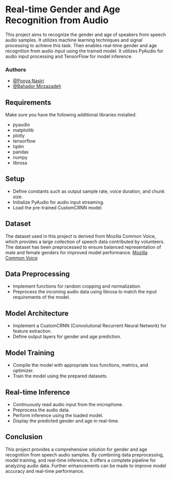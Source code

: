 # Real-time Gender and Age Recognition from Audio

This project aims to recognize the gender and age of speakers from speech audio samples. It utilizes machine learning techniques and signal processing to achieve this task. Then enables real-time gender and age recognition from audio input using the trained model. It utilizes PyAudio for audio input processing and TensorFlow for model inference.

### Authors
- [@Pooya Nasiri](https://github.com/PooyaNasiri)
- [@Bahador Mirzazadeh](https://github.com/Baha2rM98)



## Requirements
Make sure you have the following additional libraries installed:
- pyaudio
- matplotlib
- plotly
- tensorflow
- tqdm
- pandas
- numpy
- librosa

## Setup
- Define constants such as output sample rate, voice duration, and chunk size.
- Initialize PyAudio for audio input streaming.
- Load the pre-trained CustomCRNN model.

## Dataset
The dataset used in this project is derived from Mozilla Common Voice, which provides a large collection of speech data contributed by volunteers. The dataset has been preprocessed to ensure balanced representation of male and female genders for improved model performance.
[Mozilla Common Voice](https://commonvoice.mozilla.org/en/)

## Data Preprocessing
- Implement functions for random cropping and normalization.
- Preprocess the incoming audio data using librosa to match the input requirements of the model.

## Model Architecture
- Implement a CustomCRNN (Convolutional Recurrent Neural Network) for feature extraction.
- Define output layers for gender and age prediction.

## Model Training
- Compile the model with appropriate loss functions, metrics, and optimizer.
- Train the model using the prepared datasets.

## Real-time Inference
- Continuously read audio input from the microphone.
- Preprocess the audio data.
- Perform inference using the loaded model.
- Display the predicted gender and age in real-time.

## Conclusion
This project provides a comprehensive solution for gender and age recognition from speech audio samples. By combining data preprocessing, model training, and real-time inference, it offers a complete pipeline for analyzing audio data. Further enhancements can be made to improve model accuracy and real-time performance.
